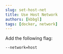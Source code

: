 ```yaml
---
slug: set-host-net
title: Use Host Network
authors: [kbbgl]
tags: [docker, network]
---
```


Add the following flag:

```bash
--network=host
```
